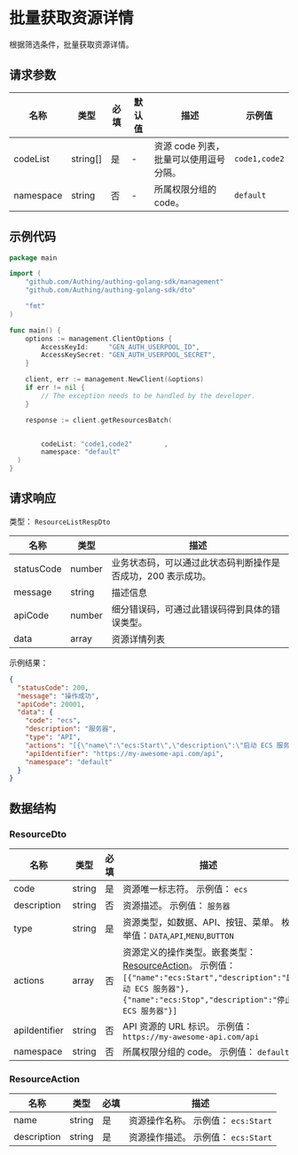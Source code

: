 # 批量获取资源详情

<!--
  警告⚠️：
  不要直接修改该文档，
  https://github.com/Authing/authing-docs-factory
  使用该项目进行生成
-->

<LastUpdated />

根据筛选条件，批量获取资源详情。

## 请求参数

| 名称      | 类型     | 必填 | 默认值 | 描述                                   | 示例值        |
| --------- | -------- | ---- | ------ | -------------------------------------- | ------------- |
| codeList  | string[] | 是   | -      | 资源 code 列表，批量可以使用逗号分隔。 | `code1,code2` |
| namespace | string   | 否   | -      | 所属权限分组的 code。                  | `default`     |

## 示例代码

```go
package main

import (
    "github.com/Authing/authing-golang-sdk/management"
    "github.com/Authing/authing-golang-sdk/dto"

    "fmt"
)

func main() {
    options := management.ClientOptions {
        AccessKeyId:     "GEN_AUTH_USERPOOL_ID",
        AccessKeySecret: "GEN_AUTH_USERPOOL_SECRET",
    }

    client, err := management.NewClient(&options)
    if err != nil {
        // The exception needs to be handled by the developer.
    }

    response := client.getResourcesBatch(


        codeList: "code1,code2"        ,
        namespace: "default"
  )
}
```

## 请求响应

类型： `ResourceListRespDto`

| 名称       | 类型   | 描述                                                         |
| ---------- | ------ | ------------------------------------------------------------ |
| statusCode | number | 业务状态码，可以通过此状态码判断操作是否成功，200 表示成功。 |
| message    | string | 描述信息                                                     |
| apiCode    | number | 细分错误码，可通过此错误码得到具体的错误类型。               |
| data       | array  | 资源详情列表                                                 |

示例结果：

```json
{
  "statusCode": 200,
  "message": "操作成功",
  "apiCode": 20001,
  "data": {
    "code": "ecs",
    "description": "服务器",
    "type": "API",
    "actions": "[{\"name\":\"ecs:Start\",\"description\":\"启动 ECS 服务器\"},{\"name\":\"ecs:Stop\",\"description\":\"停止 ECS 服务器\"}]",
    "apiIdentifier": "https://my-awesome-api.com/api",
    "namespace": "default"
  }
}
```

## 数据结构

### <a id="ResourceDto"></a> ResourceDto

| 名称          | 类型   | 必填 | 描述                                                                                                                                                                                               |
| ------------- | ------ | ---- | -------------------------------------------------------------------------------------------------------------------------------------------------------------------------------------------------- |
| code          | string | 是   | 资源唯一标志符。 示例值： `ecs`                                                                                                                                                                    |
| description   | string | 否   | 资源描述。 示例值： `服务器`                                                                                                                                                                       |
| type          | string | 是   | 资源类型，如数据、API、按钮、菜单。 枚举值：`DATA`,`API`,`MENU`,`BUTTON`                                                                                                                           |
| actions       | array  | 否   | 资源定义的操作类型。嵌套类型：<a href="#ResourceAction">ResourceAction</a>。 示例值： `[{"name":"ecs:Start","description":"启动 ECS 服务器"},{"name":"ecs:Stop","description":"停止 ECS 服务器"}]` |
| apiIdentifier | string | 否   | API 资源的 URL 标识。 示例值： `https://my-awesome-api.com/api`                                                                                                                                    |
| namespace     | string | 否   | 所属权限分组的 code。 示例值： `default`                                                                                                                                                           |

### <a id="ResourceAction"></a> ResourceAction

| 名称        | 类型   | 必填 | 描述                                |
| ----------- | ------ | ---- | ----------------------------------- |
| name        | string | 是   | 资源操作名称。 示例值： `ecs:Start` |
| description | string | 是   | 资源操作描述。 示例值： `ecs:Start` |

